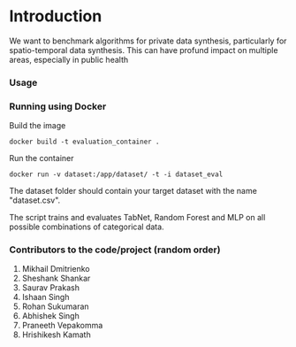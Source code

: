 # Introduction 
We want to benchmark algorithms for private data synthesis, particularly for spatio-temporal data synthesis. This can have profund impact on multiple areas, especially in public health

### Usage 

### Running using Docker

Build the image

```docker build -t evaluation_container . ```

Run the container

```docker run -v dataset:/app/dataset/ -t -i dataset_eval ```

The dataset folder should contain your target dataset with the name "dataset.csv".

The script trains and evaluates TabNet, Random Forest and MLP on all possible combinations of categorical data.

### Contributors to the code/project (random order)
1. Mikhail Dmitrienko
2. Sheshank Shankar
3. Saurav Prakash
4. Ishaan Singh
5. Rohan Sukumaran
6. Abhishek Singh
7. Praneeth Vepakomma
8. Hrishikesh Kamath
